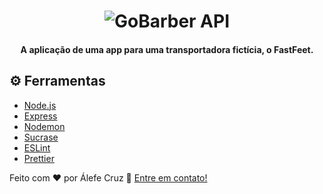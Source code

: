 <h1 align="center">
    <img alt="GoBarber API"
    src="https://res.cloudinary.com/alefecrz/image/upload/v1584543346/logo_qmheym.png" />
    <br>
</h1>

<h4 align="center">
 A aplicação de uma app para uma transportadora fictícia, o FastFeet.
</h4>
<!-- <p align="center">
  <img alt="GitHub top language" src="https://img.shields.io/github/languages/top/alefecrz/gobarber-api.svg">
  <a href="https://www.codacy.com/manual/alefecrz/gobarber-api?utm_source=github.com&amp;utm_medium=referral&amp;utm_content=alefecrz/gobarber-api&amp;utm_campaign=Badge_Grade"><img src="https://api.codacy.com/project/badge/Grade/dc91a79332014da0821fabba5304692f"/></a>
  <img alt="GitHub language count" src="https://img.shields.io/github/languages/count/alefecrz/gobarber-api.svg">
  <img alt="Repository size" src="https://img.shields.io/github/repo-size/alefecrz/gobarber-api.svg">
  <a href="https://github.com/alefecrz/gobarber-api/commits/master">
    <img alt="GitHub last commit" src="https://img.shields.io/github/last-commit/alefecrz/gobarber-api.svg">
  </a>
  <a href="https://github.com/alefecrz/gobarber-api/issues">
    <img alt="Repository issues" src="https://img.shields.io/github/issues/alefecrz/gobarber-api.svg">
  </a>
  <img alt="GitHub" src="https://img.shields.io/github/license/alefecrz/gobarber-api.svg">
</p> -->

<!-- Este projeto foi desenvolvido no [RocketSeat GoStack Bootcamp](https://rocketseat.com.br/bootcamp) -->

## ⚙️ Ferramentas

- [Node.js][nodejs]
- [Express][express]
- [Nodemon][nodemon]
- [Sucrase][sucrase]
- [ESLint][eslint]
- [Prettier][prettier]

<!-- - [Docker][docker]
- [Sequelize][sequelize]
- [Postgres][postgres]
- [Insominia][insominia]
- [Bcryptjs][bcryptjs]
- [JsonWebToken][jsonWebToken]
- [Yup][yup] -->

Feito com ♥ por Álefe Cruz :wave: [Entre em contato!](https://www.alefecruz.com.br/)

[nodejs]:https://nodejs.org/
[express]:https://nodejs.org/
[nodemon]:https://nodemon.io/
[sucrase]:https://sucrase.io/
[eslint]:https://eslint.org/
[prettier]:https://prettier.io/
<!-- [docker]:https://www.docker.com/
[sequelize]:https://sequelize.org/
[postgres]:https://www.postgresql.org/
[insominia]:https://insomnia.rest/
[bcryptjs]:https://github.com/dcodeIO/bcrypt.js#readme
[jsonWebToken]:https://jwt.io/
[yup]:https://github.com/jquense/yup -->
